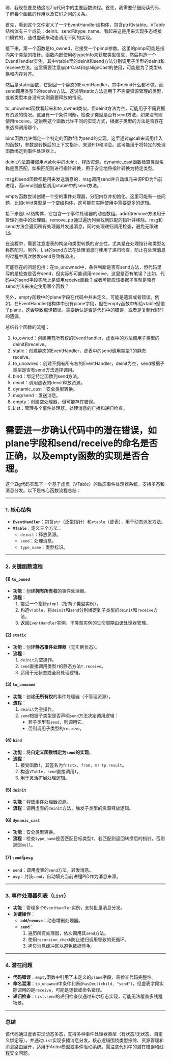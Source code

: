 嗯，我现在要总结这段Zig代码中的主要函数流程。首先，我需要仔细阅读代码，了解每个函数的作用以及它们之间的关系。

首先，看到这个文件定义了一个EventHandler结构体，包含ptr和vtable。VTable结构体有三个成员：deinit、send和type_name。看起来这是用来实现多态或接口模式的，通过虚表来动态调用不同的实现。

接下来，第一个函数是to_owned，它接受一个pimpl参数。这里的pimpl可能是指向某个类型的指针。函数内部使用@typeInfo来获取类型信息，然后构造一个EventHandler实例，其中vtable里的deinit和send方法分别调用子类型的deinit和receive方法。这里需要注意@ptrCast和@alignCast的使用，可能是为了类型转换和内存对齐。

然后是static函数，它返回一个静态的EventHandler，其中deinit什么都不做，而send调用类型T的receive方法。这说明static方法适用于不需要资源管理的类型，或者类型本身没有实例需要释放的情况。

to_unowned函数看起来和to_owned类似，但deinit方法为空，可能用于不需要拥有资源的情况。这里有一个条件判断，检查子类型是否有send方法，如果没有则使用receive。这说明这个函数允许不同的实现方式，根据子类型的方法是否存在来选择调用哪个。

bind函数允许绑定一个特定的函数f作为send的实现。这里通过@call来调用传入的函数f，参数是转换后的上下文指针、来源PID和消息。这可能用于将特定的处理函数绑定到事件处理器上。

deinit方法直接调用vtable中的deinit，释放资源。dynamic_cast函数检查类型名称是否匹配，如果匹配则进行指针转换，用于安全地将指针转换为特定类型。

msg和send函数都是用来发送消息的，msg调用send并自动填充来源PID为当前进程，而send则直接调用vtable中的send方法。

empty函数尝试创建一个空的事件处理器，分配内存并初始化。这里可能有一些问题，比如child类型是一个空结构体，这可能在实际使用中需要更多的逻辑。

接下来是List结构体，它包含一个事件处理器的动态数组。add和remove方法用于管理列表中的处理器。remove_ptr通过遍历列表找到匹配的指针并移除。msg和send方法会遍历所有处理器并发送消息，同时处理递归调用检查，避免无限递归。

在流程中，需要注意虚表的构造和类型转换的安全性，尤其是在处理指针和类型名称匹配时。另外，List的send方法在处理消息时使用了递归检查，防止在处理消息的过程中再次触发send导致栈溢出。

可能存在的问题包括：在to_unowned中，条件判断是否有send方法，但代码里写的是检查是否有send，但实际却可能调用receive，这里是否有笔误？比如，代码中的send字段实际上是调用receive函数？或者可能应该根据子类型是否有send方法来决定使用哪个函数？

另外，empty函数中的plane字段在代码中并未定义，可能是遗漏或者错误。例如，在EventHandler结构体中没有plane字段，但在empty函数中却给vtable赋值了plane，这会导致编译错误。需要确认是否是代码中的错误，或者是复制代码时的遗漏。

总结各个函数的流程：

1. to_owned：创建拥有所有权的EventHandler，虚表中的方法调用子类型的deinit和receive。
2. static：创建静态的EventHandler，虚表中的send调用类型T的静态receive。
3. to_unowned：创建不拥有所有权的EventHandler，deinit为空，send根据子类型是否有send方法选择调用。
4. bind：绑定特定函数到send方法。
5. deinit：调用虚表的deinit释放资源。
6. dynamic_cast：安全类型转换。
7. msg/send：发送消息。
8. empty：创建空处理器，但可能存在错误。
9. List：管理多个事件处理器，处理消息的广播和递归检查。

需要进一步确认代码中的潜在错误，如plane字段和send/receive的命名是否正确，以及empty函数的实现是否合理。
================================================
这个Zig代码实现了一个基于虚表（VTable）的动态事件处理器系统，支持多态和消息分发。以下是核心函数流程总结：

---

### **1. 核心结构**
- **`EventHandler`**：包含`ptr`（泛型指针）和`vtable`（虚表），用于动态派发方法。
- **`VTable`**：定义三个方法：
  - `deinit`：释放资源。
  - `send`：处理消息。
  - `type_name`：类型标识。

---

### **2. 关键函数流程**
#### **(1) `to_owned`**
- **功能**：创建**拥有所有权**的事件处理器。
- **流程**：
  1. 接受一个指针`pimpl`（指向子类型实例）。
  2. 构造`VTable`，将`deinit`和`send`分别绑定到子类型的`deinit`和`receive`方法。
  3. 返回`EventHandler`实例，子类型实例的生命周期由该处理器管理。

#### **(2) `static`**
- **功能**：创建**静态事件处理器**（无实例状态）。
- **流程**：
  1. `deinit`为空操作。
  2. `send`直接调用类型`T`的静态方法`T.receive`。
  3. 适用于无状态或全局处理逻辑。

#### **(3) `to_unowned`**
- **功能**：创建**无所有权**的事件处理器（不管理资源）。
- **流程**：
  1. `deinit`为空操作。
  2. `send`根据子类型是否声明`send`方法决定调用逻辑：
     - 若子类型有`send`，则调用它。
     - 否则调用子类型的`receive`。

#### **(4) `bind`**
- **功能**：将**自定义函数绑定为`send`的实现**。
- **流程**：
  1. 接受函数`f`，其签名为`fn(ctx, from, m) tp.result`。
  2. 构造`VTable`，`send`直接调用`f`。
  3. 用于灵活扩展处理逻辑。

#### **(5) `deinit`**
- **功能**：释放事件处理器资源。
- **流程**：调用虚表的`deinit`方法，触发子类型的资源释放逻辑。

#### **(6) `dynamic_cast`**
- **功能**：安全类型转换。
- **流程**：检查`type_name`是否匹配目标类型`T`，若匹配则返回转换后的指针，否则返回`null`。

#### **(7) `send`与`msg`**
- **`send`**：调用虚表的`send`方法，转发消息。
- **`msg`**：封装`send`，自动填充当前进程PID作为消息来源。

---

### **3. 事件处理器列表（`List`）**
- **功能**：管理多个`EventHandler`实例，支持批量消息分发。
- **关键操作**：
  - **`add`/`remove`**：动态增删处理器。
  - **`send`**：
    1. 遍历所有处理器，依次调用其`send`方法。
    2. 使用`recursion_check`防止递归调用导致的死循环。
    3. 拷贝消息缓冲区以避免数据竞争。

---

### **4. 潜在问题**
- **代码错误**：`empty`函数中引用了未定义的`plane`字段，需检查代码完整性。
- **命名混淆**：`to_unowned`中条件判断`@hasDecl(child, "send")`，但虚表字段实际调用的是`receive`，可能是逻辑或命名错误。
- **递归检查**：`List.send`的递归检查仅通过布尔标志实现，可能无法覆盖多线程场景。

---

### **总结**
该代码通过虚表实现动态多态，支持多种事件处理器类型（有状态/无状态、自定义绑定等），并通过`List`实现多播消息分发。核心逻辑围绕类型擦除、资源管理和消息路由展开，适用于Actor模型或事件驱动系统。需注意代码中的潜在错误和线程安全问题。